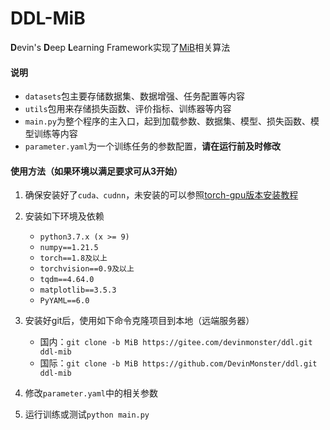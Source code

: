 # DDL-MiB

**D**evin's **D**eep **L**earning Framework实现了[MiB](https://arxiv.org/abs/2002.00718)相关算法


#### 说明

+ ```datasets```包主要存储数据集、数据增强、任务配置等内容
+ ```utils```包用来存储损失函数、评价指标、训练器等内容
+ ```main.py```为整个程序的主入口，起到加载参数、数据集、模型、损失函数、模型训练等内容
+ ```parameter.yaml```为一个训练任务的参数配置，**请在运行前及时修改**

#### 使用方法（如果环境以满足要求可从3开始）

1. 确保安装好了```cuda、cudnn```，未安装的可以参照[torch-gpu版本安装教程](https://zhuanlan.zhihu.com/p/479848495)

2. 安装如下环境及依赖
   + ```python3.7.x (x >= 9)```
   + ```numpy==1.21.5```
   + ```torch==1.8及以上```
   + ```torchvision==0.9及以上```
   + ```tqdm==4.64.0```
   + ```matplotlib==3.5.3```
   + ```PyYAML==6.0```
3. 安装好git后，使用如下命令克隆项目到本地（远端服务器）
   + 国内：```git clone -b MiB https://gitee.com/devinmonster/ddl.git ddl-mib```
   + 国际：```git clone -b MiB https://github.com/DevinMonster/ddl.git ddl-mib```
4. 修改```parameter.yaml```中的相关参数
5. 运行训练或测试```python main.py```